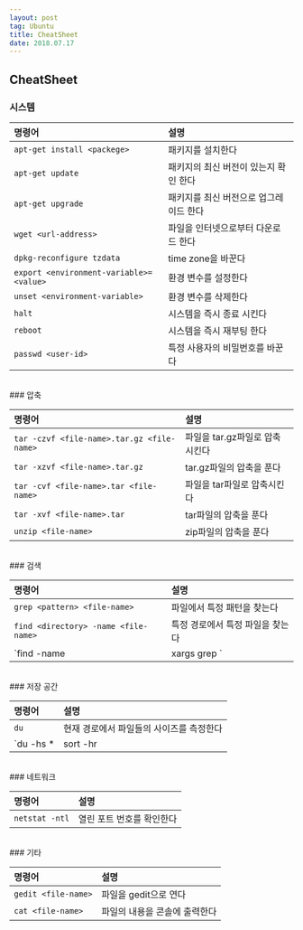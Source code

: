 ```yaml
---
layout: post 
tag: Ubuntu
title: CheatSheet
date: 2018.07.17
---
```


## CheatSheet  
### 시스템  

|명령어|설명|
| :--- | :--- |
|`apt-get install <packege>`|패키지를 설치한다|
|`apt-get update`|패키지의 최신 버전이 있는지 확인 한다|
|`apt-get upgrade`|패키지를 최신 버전으로 업그레이드 한다|
|`wget <url-address>`|파일을 인터넷으로부터 다운로드 한다|
|`dpkg-reconfigure tzdata`|time zone을 바꾼다|
|`export <environment-variable>=<value>`|환경 변수를 설정한다|
|`unset <environment-variable>`|환경 변수를 삭제한다|
|`halt`|시스템을 즉시 종료 시킨다|
|`reboot`|시스템을 즉시 재부팅 한다|
|`passwd <user-id>`|특정 사용자의 비밀번호를 바꾼다|

<br>
### 압축  

|명령어|설명|
| :--- | :--- |
|`tar -czvf <file-name>.tar.gz <file-name>`|파일을 tar.gz파일로 압축시킨다|
|`tar -xzvf <file-name>.tar.gz`|tar.gz파일의 압축을 푼다|
|`tar -cvf <file-name>.tar <file-name>`|파일을 tar파일로 압축시킨다|
|`tar -xvf <file-name>.tar`|tar파일의 압축을 푼다|
|`unzip <file-name>`|zip파일의 압축을 푼다|

<br>
### 검색  

|명령어|설명|
| :--- | :--- |
|`grep <pattern> <file-name>`|파일에서 특정 패턴을 찾는다|
|`find <directory> -name <file-name>`|특정 경로에서 특정 파일을 찾는다|
|`find <directory> -name <file-name> | xargs grep <pattern>` |특정 경로에서 특정 패턴을 가진 파일을 찾는다|

<br>
### 저장 공간  

|명령어|설명|
| :--- | :--- |
|`du`|현재 경로에서 파일들의 사이즈를 측정한다|
|`du -hs * | sort -hr | head -10`|현재 경로에서 용량이 높은 폴더 10개를 측정한다|

<br>
### 네트워크

|명령어|설명|
| :--- | :--- |
|`netstat -ntl` |열린 포트 번호를 확인한다|

<br>
### 기타  

|명령어|설명|
| :--- | :--- |
|`gedit <file-name>`|파일을 gedit으로 연다|
|`cat <file-name>`|파일의 내용을 콘솔에 출력한다|

<br>

